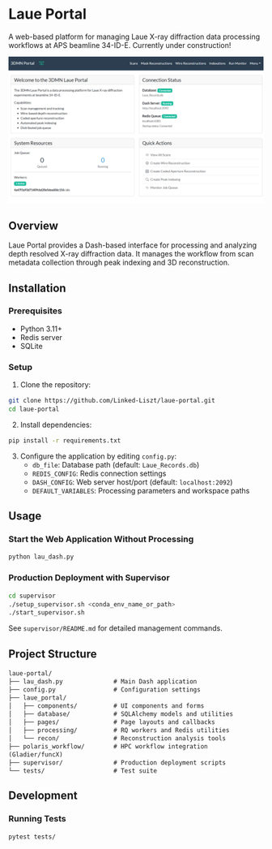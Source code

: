 # Laue Portal

A web-based platform for managing Laue X-ray diffraction data processing workflows at APS beamline 34-ID-E. Currently under construction!

![Laue Portal](images/temp_splash.png)

## Overview

Laue Portal provides a Dash-based interface for processing and analyzing depth resolved X-ray diffraction data. It manages the workflow from scan metadata collection through peak indexing and 3D reconstruction.

## Installation

### Prerequisites
- Python 3.11+
- Redis server
- SQLite

### Setup

1. Clone the repository:
```bash
git clone https://github.com/Linked-Liszt/laue-portal.git
cd laue-portal
```

2. Install dependencies:
```bash
pip install -r requirements.txt
```

3. Configure the application by editing `config.py`:
   - `db_file`: Database path (default: `Laue_Records.db`)
   - `REDIS_CONFIG`: Redis connection settings
   - `DASH_CONFIG`: Web server host/port (default: `localhost:2092`)
   - `DEFAULT_VARIABLES`: Processing parameters and workspace paths

## Usage

### Start the Web Application Without Processing

```bash
python lau_dash.py
```

### Production Deployment with Supervisor

```bash
cd supervisor
./setup_supervisor.sh <conda_env_name_or_path>
./start_supervisor.sh
```

See `supervisor/README.md` for detailed management commands.

## Project Structure

```
laue-portal/
├── lau_dash.py              # Main Dash application
├── config.py                # Configuration settings
├── laue_portal/
│   ├── components/          # UI components and forms
│   ├── database/            # SQLAlchemy models and utilities
│   ├── pages/               # Page layouts and callbacks
│   ├── processing/          # RQ workers and Redis utilities
│   └── recon/               # Reconstruction analysis tools
├── polaris_workflow/        # HPC workflow integration (Gladier/funcX)
├── supervisor/              # Production deployment scripts
└── tests/                   # Test suite
```


## Development

### Running Tests

```bash
pytest tests/
```
